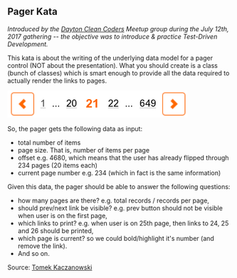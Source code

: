 Pager Kata
-----

*Introduced by the [Dayton Clean Coders](https://www.meetup.com/daytoncleancoders/) Meetup group during the July 12th, 2017 gathering -- the objective was to introduce & practice Test-Driven Development.*

This kata is about the writing of the underlying data model for a pager control (NOT about the presentation). What you should create is a class (bunch of classes) which is smart enough to provide all the data required to actually render the links to pages.

![pager control](pager.png)

So, the pager gets the following data as input:

- total number of items
- page size. That is, number of items per page
- offset e.g. 4680, which means that the user has already flipped through 234 pages (20 items each) 
- current page number e.g. 234 (which in fact is the same information)

Given this data, the pager should be able to answer the following questions:

- how many pages are there? e.g. total records / records per page,
- should prev/next link be visible? e.g. prev button should not be visible when user is on the first page,
- which links to print? e.g. when user is on 25th page, then links to 24, 25 and 26 should be printed,
- which page is current? so we could bold/highlight it's number (and remove the link).
- And so on.

Source: [Tomek Kaczanowski](http://kaczanowscy.pl/tomek/2013-04/code-kata-pager)
